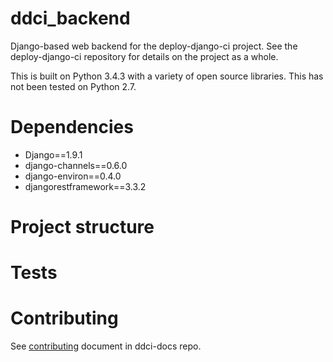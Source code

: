 ddci_backend
===

Django-based web backend for the deploy-django-ci project.  See the deploy-django-ci
repository for details on the project as a whole.

This is built on Python 3.4.3 with a variety of open source libraries.  This has not been tested on Python 2.7.

Dependencies
===
* Django==1.9.1
* django-channels==0.6.0
* django-environ==0.4.0
* djangorestframework==3.3.2



Project structure
===



Tests
===



Contributing
===

See [contributing](https://github.com/deploy-django-ci/ddci-docs/blob/master/README.MD) document in ddci-docs repo.
